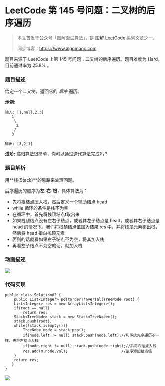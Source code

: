 # LeetCode 第 145 号问题：二叉树的后序遍历

> 本文首发于公众号「图解面试算法」，是 [图解 LeetCode ](<https://github.com/MisterBooo/LeetCodeAnimation>) 系列文章之一。
>
> 同步博客：https://www.algomooc.com

题目来源于 LeetCode 上第 145 号问题：二叉树的后序遍历。题目难度为 Hard，目前通过率为 25.8% 。

### 题目描述

给定一个二叉树，返回它的 *后序* 遍历。

**示例:**

```
输入: [1,null,2,3]  
   1
    \
     2
    /
   3 

输出: [3,2,1]
```

**进阶:** 递归算法很简单，你可以通过迭代算法完成吗？

### 题目解析

用**栈(Stack)**的思路来处理问题。

后序遍历的顺序为**左-右-根**，具体算法为：

- 先将根结点压入栈，然后定义一个辅助结点 head
- while 循环的条件是栈不为空
- 在循环中，首先将栈顶结点t取出来
- 如果栈顶结点没有左右子结点，或者其左子结点是 head，或者其右子结点是 head 的情况下。我们将栈顶结点值加入结果 res 中，并将栈顶元素移出栈，然后将 head 指向栈顶元素
- 否则的话就看如果右子结点不为空，将其加入栈
- 再看左子结点不为空的话，就加入栈



### 动画描述

![](../Animation/Animation.gif)

### 代码实现

```
public class Solution02 {
    public List<Integer> postorderTraversal(TreeNode root) {
    List<Integer> res = new ArrayList<Integer>();
    if(root == null)
        return res;
    Stack<TreeNode> stack = new Stack<TreeNode>();
    stack.push(root);
    while(!stack.isEmpty()){
        TreeNode node = stack.pop();
        if(node.left != null) stack.push(node.left);//和传统先序遍历不一样，先将左结点入栈
        if(node.right != null) stack.push(node.right);//后将右结点入栈
        res.add(0,node.val);                        //逆序添加结点值
    }     
    return res;
   }
}
```



![](../../Pictures/qrcode.jpg)
